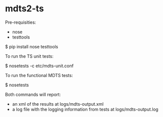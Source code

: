 # mdts2-ts

Pre-requisities:
- nose
- testtools

$ pip install nose testtools

To run the TS unit tests:

$ nosetests -c etc/mdts-unit.conf

To run the functional MDTS tests:

$ nosetests

Both commands will report:
- an xml of the results at logs/mdts-output.xml
- a log file with the logging information from tests at logs/mdts-output.log
